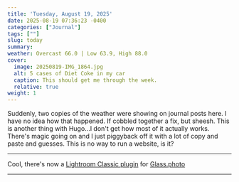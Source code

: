 ```yaml
---
title: 'Tuesday, August 19, 2025'
date: 2025-08-19 07:36:23 -0400
categories: ["Journal"]
tags: [""]
slug: today
summary: 
weather: Overcast 66.0 | Low 63.9, High 88.0
cover: 
  image: 20250819-IMG_1864.jpg
  alt: 5 cases of Diet Coke in my car
  caption: This should get me through the week.
  relative: true
weight: 1
---
```


Suddenly, two copies of the weather were showing on journal posts here. I have no idea how that happened. If cobbled together a fix, but sheesh. This is another thing with Hugo...I don't get how most of it actually works. There's magic going on and I just piggyback off it with a lot of copy and paste and guesses. This is no way to run a website, is it?

----

Cool, there's now a [Lightroom Classic plugin](https://glass.photo/highlights/publish-to-glass-from-lightroom-classic) for [Glass.photo](https://glass.photo)

----


